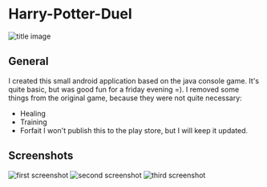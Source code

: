 Harry-Potter-Duel
=================
![title image](https://googledrive.com/host/0BwESwPCuXtw7YjVycjA2S3VHTlE/20130817_113304.jpg)
## General
I created this small android application based on the java console game. It's quite basic, but was good fun for a friday evening =). I removed some things from the original game, because they were not quite necessary:
* Healing
* Training
* Forfait
I won't publish this to the play store, but I will keep it updated.

## Screenshots

![first screenshot](https://googledrive.com/host/0BwESwPCuXtw7YjVycjA2S3VHTlE/Screenshot_2013-08-17-11-38-14.png)
![second screenshot](https://googledrive.com/host/0BwESwPCuXtw7YjVycjA2S3VHTlE/Screenshot_2013-08-17-11-38-22.png)
![third screenshot](https://googledrive.com/host/0BwESwPCuXtw7YjVycjA2S3VHTlE/Screenshot_2013-08-17-11-38-43.png)
